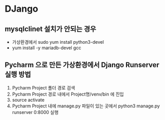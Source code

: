 # DJango

## mysqlclinet 설치가 안되는 경우

- 가상환경에서 sudo yum install python3-devel
- yum install -y mariadb-devel gcc


## Pycharm 으로 만든 가상환경에서 Django Runserver 실행 방법

1) Pycharm Project 폴더 경로 검색
2) Pycharm Project 경로 내에서 Project명/venv/bin 에 진입
3) source activate
4) Pycharm Project 내에 manage.py 파일이 있는 곳에서 python3 manage.py runserver 0:8000 실행


